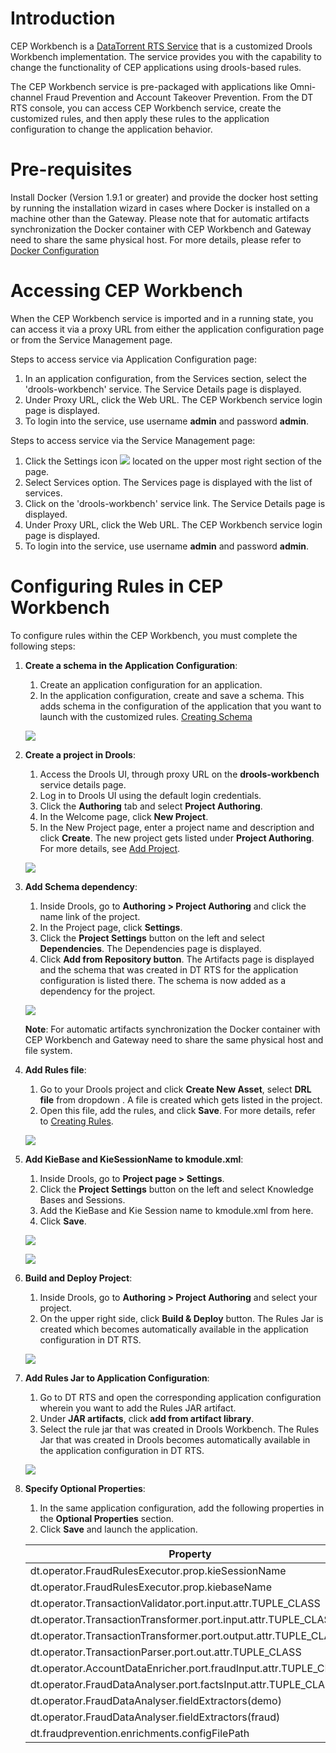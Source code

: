 # Introduction

CEP Workbench is a [DataTorrent RTS Service](services/#overview) that is a customized Drools Workbench implementation. The service provides you with the capability to change the functionality of CEP applications using drools-based rules.

The CEP Workbench service is pre-packaged with applications like Omni-channel Fraud Prevention and Account Takeover Prevention.  From the DT RTS console, you can access CEP Workbench service, create the customized rules, and then apply these rules to the application configuration to change the application behavior.

# Pre-requisites

Install Docker (Version 1.9.1 or greater) and provide the docker host setting by running the installation wizard in cases where Docker is installed on a machine other than the Gateway.  Please note that for automatic artifacts synchronization the Docker container with CEP Workbench and Gateway need to share the same physical host.  For more details, please refer to [Docker Configuration](services/#configuring-docker)

# Accessing CEP Workbench

When the CEP Workbench service is imported and in a running state, you can access it via a proxy URL from either the application configuration page or from the Service Management page.

Steps to access service via Application Configuration page:

1. In an application configuration, from the Services section, select the 'drools-workbench' service. The Service Details page is displayed.
2. Under Proxy URL, click the Web URL. The CEP Workbench service login page is displayed.
3. To login into the service, use username **admin** and password **admin**.

Steps to access service via the Service Management page:

1. Click the Settings icon ![](images/services/cog-wheel.png) located on the upper most right section of the page.
2. Select Services option. The Services page is displayed with the list of services.
3. Click on the 'drools-workbench' service link. The Service Details page is displayed.
4. Under Proxy URL, click the Web URL. The CEP Workbench service login page is displayed.
5. To login into the service, use username **admin** and password **admin**.


# Configuring Rules in CEP Workbench

To configure rules within the CEP Workbench, you must complete the following steps:

1. **Create a schema in the Application Configuration**:
	
	1. Create an application configuration for an application.
	2. In the application configuration, create and save a schema. This adds schema in the configuration of the application that you want to launch with the customized rules. [Creating Schema](docs/jar_artifacts.md)
	
	![](images/cep_workbench/step1.png)
	
2. **Create a project in Drools**:

	1. Access the Drools UI, through proxy URL on the **drools-workbench** service details page.
	2. Log in to Drools UI using the default login credentials.
	3. Click the **Authoring** tab and select **Project Authoring**.
	4. In the Welcome page, click **New Project**.
	5. In the New Project page, enter a project name and description and click **Create**. The new project gets listed under **Project Authoring**. For more details, see [Add Project](https://docs.jboss.org/drools/release/7.2.0.Final/drools-docs/html_single/#_wb.quickstartaddproject).
	
	![](images/cep_workbench/step2.png)

3. **Add Schema dependency**:

	1. Inside Drools, go to **Authoring > Project Authoring** and click the name link of the project.
	2. In the Project page, click **Settings**.
	3. Click the **Project Settings** button on the left and select **Dependencies**. The Dependencies page is displayed.
	4. Click **Add from Repository button**. The Artifacts page is displayed and the schema that was created in DT RTS for the application configuration is listed there. The schema is now added as a dependency for the project.
	
	![](images/cep_workbench/step3.png)
	
	**Note**: For automatic artifacts synchronization the Docker container with CEP Workbench and Gateway need to share the same physical host and file system.

4. **Add Rules file**:

	1. Go to your Drools project and click **Create New Asset**, select **DRL file** from dropdown . A file is created which gets listed in the project.
	2. Open this file, add the rules, and click **Save**. For more details, refer to [Creating Rules](https://docs.jboss.org/drools/release/7.2.0.Final/drools-docs/html_single/#_welcome).
	
	![](images/cep_workbench/step4.png)

5. **Add KieBase and KieSessionName to kmodule.xml**:
	
	1. Inside Drools, go to **Project page > Settings**.
	2. Click the **Project Settings** button on the left and select Knowledge Bases and Sessions.
	3. Add the KieBase and Kie Session name to kmodule.xml from here.
	4. Click **Save**.
	
	![](images/cep_workbench/step5-a.png)
	
	![](images/cep_workbench/step5-b.png)

6. **Build and Deploy Project**:
	
	1. Inside Drools, go to **Authoring > Project Authoring** and select your project.
	2. On the upper right side, click **Build & Deploy** button. The Rules Jar is created which becomes automatically available in the application configuration in DT RTS.
	
	![](images/cep_workbench/step6.png)

7.  **Add Rules Jar to Application Configuration**:

	1. Go to DT RTS and open the corresponding application configuration wherein you want to add the Rules JAR artifact.
	2. Under **JAR artifacts**, click **add from artifact library**.
	3. Select the rule jar that was created in Drools Workbench. The Rules Jar that was created in Drools becomes automatically available in the application configuration in DT RTS.
	
	![](images/cep_workbench/step7.png)

8.  **Specify Optional Properties**:

	1. In the same application configuration, add the following properties in the **Optional Properties** section.
	2. Click **Save** and launch the application.

	| Property |
	| -- |
	| dt.operator.FraudRulesExecutor.prop.kieSessionName |
	| dt.operator.FraudRulesExecutor.prop.kiebaseName |
	| dt.operator.TransactionValidator.port.input.attr.TUPLE_CLASS |
	| dt.operator.TransactionTransformer.port.input.attr.TUPLE_CLASS |
	| dt.operator.TransactionTransformer.port.output.attr.TUPLE_CLASS |
	| dt.operator.TransactionParser.port.out.attr.TUPLE_CLASS |
	| dt.operator.AccountDataEnricher.port.fraudInput.attr.TUPLE_CLASS |
	| dt.operator.FraudDataAnalyser.port.factsInput.attr.TUPLE_CLASS |
	| dt.operator.FraudDataAnalyser.fieldExtractors(demo) |
	| dt.operator.FraudDataAnalyser.fieldExtractors(fraud) |
	| dt.fraudprevention.enrichments.configFilePath |
